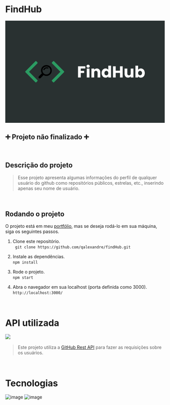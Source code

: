 # FindHub

<p align='center'> <img src='src\assets\images\FindHub.svg'></p>

## :heavy_plus_sign: Projeto não finalizado :heavy_plus_sign:

<br>

## Descrição do projeto
>Esse projeto apresenta algumas informações do perfil de qualquer usuário do github como repositórios públicos, estrelas, etc., inserindo apenas seu nome de usuário.

<br>

## Rodando o projeto

O projeto está em meu [portfólio](link_portfólio), mas se deseja rodá-lo em sua máquina, siga os seguintes passos.

1. Clone este repositório. <br>
``` git clone https://github.com/qalexandre/findHub.git``` 

2. Instale as dependências. <br>
```npm install```

3. Rode o projeto. <br>
```npm start```

4. Abra o navegador em sua localhost (porta definida como 3000).<br>
```http://localhost:3000/```

 <br>

# API utilizada
<a href='https://docs.github.com/pt/rest'> 
<img width='236px' src='https://logos-world.net/wp-content/uploads/2020/11/GitHub-Emblem.png'>
</a>
<br>


>Este projeto utiliza a [GitHub Rest API](https://docs.github.com/pt/rest/) para fazer as requisições sobre os usuários.
 
 
 <br>

# Tecnologias

![image](https://img.shields.io/badge/JavaScript-F7DF1E?style=for-the-badge&logo=javascript&logoColor=black)
![image](https://img.shields.io/badge/React-20232A?style=for-the-badge&logo=react&logoColor=61DAFB)

#
